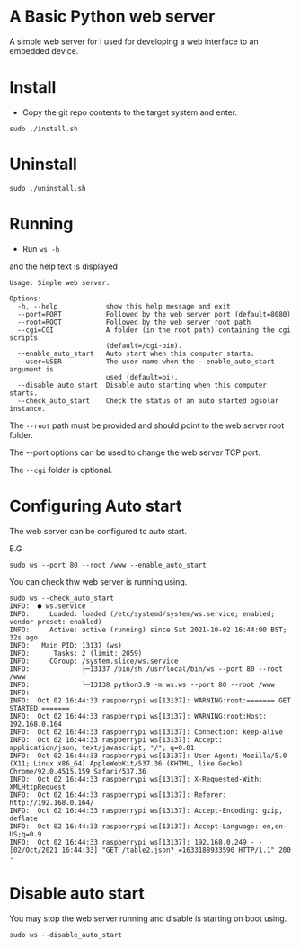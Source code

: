 # A Basic Python web server
A simple web server for I used for developing a web interface to an embedded 
device.

# Install

- Copy the git repo contents to the target system and enter.

```
sudo ./install.sh
```

# Uninstall

```
sudo ./uninstall.sh
```

# Running 

- Run `ws -h`

and the help text is displayed

```
Usage: Simple web server.

Options:
  -h, --help            show this help message and exit
  --port=PORT           Followed by the web server port (default=8080)
  --root=ROOT           Followed by the web server root path
  --cgi=CGI             A folder (in the root path) containing the cgi scripts
                        (default=/cgi-bin).
  --enable_auto_start   Auto start when this computer starts.
  --user=USER           The user name when the --enable_auto_start argument is
                        used (default=pi).
  --disable_auto_start  Disable auto starting when this computer starts.
  --check_auto_start    Check the status of an auto started ogsolar instance.
```

The `--root` path must be provided and should point to the web server root folder.

The --port options can be used to change the web server TCP port.

The `--cgi` folder is optional.


# Configuring Auto start

The web server can be configured to auto start.

E.G

```
sudo ws --port 80 --root /www --enable_auto_start
```

You can check thw web server is running using.

```
sudo ws --check_auto_start
INFO:  ● ws.service
INFO:     Loaded: loaded (/etc/systemd/system/ws.service; enabled; vendor preset: enabled)
INFO:     Active: active (running) since Sat 2021-10-02 16:44:00 BST; 32s ago
INFO:   Main PID: 13137 (ws)
INFO:      Tasks: 2 (limit: 2059)
INFO:     CGroup: /system.slice/ws.service
INFO:             ├─13137 /bin/sh /usr/local/bin/ws --port 80 --root /www
INFO:             └─13138 python3.9 -m ws.ws --port 80 --root /www
INFO:  
INFO:  Oct 02 16:44:33 raspberrypi ws[13137]: WARNING:root:======= GET STARTED =======
INFO:  Oct 02 16:44:33 raspberrypi ws[13137]: WARNING:root:Host: 192.168.0.164
INFO:  Oct 02 16:44:33 raspberrypi ws[13137]: Connection: keep-alive
INFO:  Oct 02 16:44:33 raspberrypi ws[13137]: Accept: application/json, text/javascript, */*; q=0.01
INFO:  Oct 02 16:44:33 raspberrypi ws[13137]: User-Agent: Mozilla/5.0 (X11; Linux x86_64) AppleWebKit/537.36 (KHTML, like Gecko) Chrome/92.0.4515.159 Safari/537.36
INFO:  Oct 02 16:44:33 raspberrypi ws[13137]: X-Requested-With: XMLHttpRequest
INFO:  Oct 02 16:44:33 raspberrypi ws[13137]: Referer: http://192.168.0.164/
INFO:  Oct 02 16:44:33 raspberrypi ws[13137]: Accept-Encoding: gzip, deflate
INFO:  Oct 02 16:44:33 raspberrypi ws[13137]: Accept-Language: en,en-US;q=0.9
INFO:  Oct 02 16:44:33 raspberrypi ws[13137]: 192.168.0.249 - - [02/Oct/2021 16:44:33] "GET /table2.json?_=1633188933590 HTTP/1.1" 200 -
```

# Disable auto start
You may stop the web server running and disable is starting on boot using.

```
sudo ws --disable_auto_start
```
